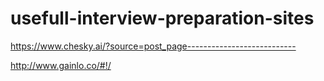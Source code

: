 # usefull-interview-preparation-sites
https://www.chesky.ai/?source=post_page---------------------------

http://www.gainlo.co/#!/
